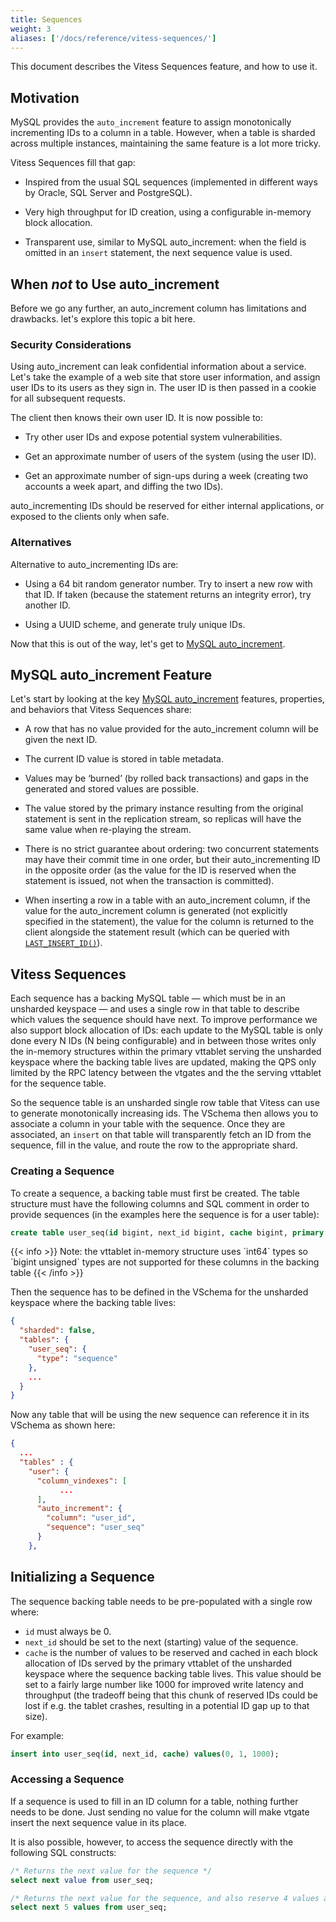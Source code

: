 ```yaml
---
title: Sequences
weight: 3
aliases: ['/docs/reference/vitess-sequences/']
---
```


This document describes the Vitess Sequences feature, and how to use it.

## Motivation

MySQL provides the `auto_increment` feature to assign monotonically incrementing
IDs to a column in a table. However, when a table is sharded across multiple
instances, maintaining the same feature is a lot more tricky.

Vitess Sequences fill that gap:

* Inspired from the usual SQL sequences (implemented in different ways by
  Oracle, SQL Server and PostgreSQL).

* Very high throughput for ID creation, using a configurable in-memory block allocation.

* Transparent use, similar to MySQL auto_increment: when the field is omitted in
  an `insert` statement, the next sequence value is used.

## When *not* to Use auto_increment

Before we go any further, an auto_increment column has limitations and
drawbacks. let's explore this topic a bit here.

### Security Considerations

Using auto_increment can leak confidential information about a service. Let's
take the example of a web site that store user information, and assign user IDs
to its users as they sign in. The user ID is then passed in a cookie for all
subsequent requests.

The client then knows their own user ID. It is now possible to:

* Try other user IDs and expose potential system vulnerabilities.

* Get an approximate number of users of the system (using the user ID).

* Get an approximate number of sign-ups during a week (creating two accounts a
  week apart, and diffing the two IDs).

auto_incrementing IDs should be reserved for either internal applications, or
exposed to the clients only when safe.

### Alternatives

Alternative to auto_incrementing IDs are:

* Using a 64 bit random generator number. Try to insert a new row with that
  ID. If taken (because the statement returns an integrity error), try another
  ID.

* Using a UUID scheme, and generate truly unique IDs.

Now that this is out of the way, let's get to [MySQL auto_increment](https://dev.mysql.com/doc/refman/en/example-auto-increment.html).

## MySQL auto_increment Feature

Let's start by looking at the key [MySQL auto_increment](https://dev.mysql.com/doc/refman/en/example-auto-increment.html) features, properties, and behaviors that Vitess Sequences share:

* A row that has no value provided for the auto_increment column will be given the next ID.

* The current ID value is stored in table metadata.

* Values may be ‘burned’ (by rolled back transactions) and gaps in the generated and stored values are possible.

* The value stored by the primary instance resulting from the original statement is sent in the replication stream,
  so replicas will have the same value when re-playing the stream.

* There is no strict guarantee about ordering: two concurrent statements may
  have their commit time in one order, but their auto_incrementing ID in the
  opposite order (as the value for the ID is reserved when the statement is
  issued, not when the transaction is committed).

* When inserting a row in a table with an auto_increment column, if the value
  for the auto_increment column is generated (not explicitly specified in the statement), the value for the column
  is returned to the client alongside the statement result (which can be queried with [`LAST_INSERT_ID()`](https://dev.mysql.com/doc/refman/en/information-functions.html#function_last-insert-id)).

## Vitess Sequences

Each sequence has a backing MySQL table — which must be in an unsharded keyspace — and
uses a single row in that table to describe which values the sequence should have next.
To improve performance we also support block allocation of IDs: each update to
the MySQL table is only done every N IDs (N being configurable) and in between those writes
only the in-memory structures within the primary vttablet serving the unsharded keyspace 
where the backing table lives are updated, making the QPS only limited by the RPC latency
between the vtgates and the the serving vttablet for the sequence table.

So the sequence table is an unsharded single row table that Vitess can use to generate monotonically increasing ids.
The VSchema then allows you to associate a column in your table with the sequence. Once they are associated, an `insert`
on that table will transparently fetch an ID from the sequence, fill in the value, and route the row to the appropriate shard.

### Creating a Sequence

To create a sequence, a backing table must first be created. The table structure must have
the following columns and SQL comment in order to provide sequences (in the examples here the sequence is for a user table):

``` sql
create table user_seq(id bigint, next_id bigint, cache bigint, primary key(id)) comment 'vitess_sequence';
```

<p> 
{{< info >}}
Note: the vttablet in-memory structure uses `int64` types so `bigint unsigned` types are not supported for these columns in the backing table
{{< /info >}}
</p> 

Then the sequence has to be defined in the VSchema for the unsharded keyspace where the backing table lives:

``` json
{
  "sharded": false,
  "tables": {
    "user_seq": {
      "type": "sequence"
    },
    ...
  }
}
```

<p>
Now any table that will be using the new sequence can reference it in its VSchema as shown here:
</p>

``` json
{
  ...
  "tables" : {
    "user": {
      "column_vindexes": [
           ...
      ],
      "auto_increment": {
        "column": "user_id",
        "sequence": "user_seq"
      }
    },
```

## Initializing a Sequence
The sequence backing table needs to be pre-populated with a single row where:

* `id` must always be 0.
* `next_id` should be set to the next (starting) value of the sequence.
* `cache` is the number of values to be reserved and cached in each block allocation of IDs served by the primary vttablet of the
unsharded keyspace where the sequence backing table lives. This value should be set to a fairly large number like 1000 for improved write
latency and throughput (the tradeoff being that this chunk of reserved IDs could be lost if e.g. the tablet crashes, resulting in a
potential ID gap up to that size).

For example:

``` sql
insert into user_seq(id, next_id, cache) values(0, 1, 1000);
```

### Accessing a Sequence

If a sequence is used to fill in an ID column for a table, nothing further needs to
be done. Just sending no value for the column will make vtgate insert the next
sequence value in its place.

It is also possible, however, to access the sequence directly with the following SQL constructs:

``` sql
/* Returns the next value for the sequence */
select next value from user_seq;

/* Returns the next value for the sequence, and also reserve 4 values after that. */
select next 5 values from user_seq;
```
